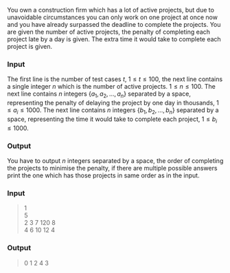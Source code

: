 You own a construction firm which has a lot of active projects, but due to unavoidable circumstances you can only work on one project at once now and you have already surpassed the deadline to complete the projects. You are given the number of active projects, the penalty of completing each project late by a day is given. The extra time it would take to complete each project is given.
### Input
The first line is the number of test cases $t$, $1 \leq t \leq 100$, the next line contains a single integer $n$ which is the number of active projects. $1 \leq n \leq 100$. The next line contains $n$ integers $\{ a_1,a_2,\dots,a_n\}$ separated by a space, representing the penalty of delaying the project by one day in thousands, $1 \leq a_i \leq 1000$. The next line contains $n$ integers $\{ b_1,b_2,\dots,b_n\}$ separated by a space, representing the time it would take to complete each project, $1 \leq b_i \leq 1000$. 

### Output
You have to output $n$ integers separated by a space, the order of completing the projects to minimise the penalty, if there are multiple possible answers print the one which has those projects in same order as in the input.

### Input
> 1   
5   
2 3 7 120 8   
4 6 10 12 4  
### Output
> 0 1 2 4 3

